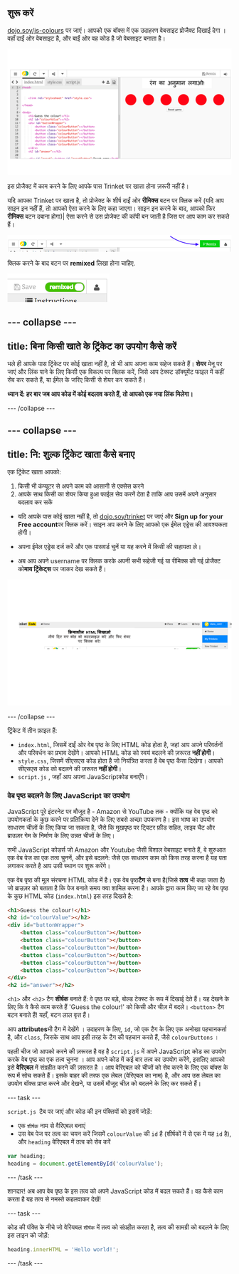 ## शुरू करें

[dojo.soy/js-colours](http://dojo.soy/js-colours) पर जाएं। आपको एक बॉक्स में एक उदाहरण वेबसाइट प्रोजैक्ट दिखाई देगा । वहाँ दाईं ओर वेबसाइट है, और बाईं ओर वह कोड है जो वेबसाइट बनाता है।

![कोड और कोड के आउटपुट को साथ-साथ दिखाते हुए ट्रिंकेट](images/tktStart.png)

इस प्रोजैक्ट में काम करने के लिए आपके पास Trinket पर खाता होना ज़रूरी नहीं है।

यदि आपका Trinket पर खाता है, तो प्रोजेक्ट के शीर्ष दाईं ओर **रीमिक्स** बटन पर क्लिक करें (यदि आप साइन इन नहीं हैं, तो आपको ऐसा करने के लिए कहा जाएगा। साइन इन करने के बाद, आपको फिर **रीमिक्स** बटन दबाना होगा)| ऐसा करने से उस प्रोजेक्ट की कॉपी बन जाती है जिस पर आप काम कर सकते हैं।

![रीमिक्स बटन](images/tktRemixButtonArrow.png)

क्लिक करने के बाद बटन पर **remixed** लिखा होना चाहिए.

![बटन में अब "remixed" लिखा आएगा](images/tktRemixedSmall.png)

--- collapse ---
---
title: बिना किसी खाते के ट्रिंकेट का उपयोग कैसे करें
---

भले ही आपके पास ट्रिंकेट पर कोई खाता नहीं है, तो भी आप अपना काम सहेज सकते हैं। **शेयर** मेनू पर जाएं और लिंक पाने के लिए किसी एक विकल्प पर क्लिक करें, जिसे आप टेक्स्ट डॉक्यूमेंट फाइल में कहीं सेव कर सकते हैं, या ईमेल के जरिए किसी से शेयर कर सकते हैं।

**ध्यान दें: हर बार जब आप कोड में कोई बदलाव करते हैं, तो आपको एक नया लिंक मिलेगा।**

--- /collapse ---

--- collapse ---
---
title: नि: शुल्क ट्रिंकेट खाता कैसे बनाए
---

एक ट्रिंकेट खाता आपको:
1. किसी भी कंप्यूटर से अपने काम को आसानी से एक्सेस करने
1. आपके साथ किसी का शेयर किया हुआ फाईल सेव करनें देता है ताकि आप उसमें अपने अनुसार बदलाव कर सकें

+ यदि आपके पास कोई खाता नहीं है, तो [dojo.soy/trinket](http://dojo.soy/trinket) पर जाएं और **Sign up for your Free account**पर क्लिक करें। साइन अप करने के लिए आपको एक ईमेल एड्रेस की आवश्यकता होगी।

+ अपना ईमेल एड्रेस दर्ज करें और एक पासवर्ड चुनें या यह करने में किसी की सहायता ले।

+ अब आप अपने username पर क्लिक करके अपनी सभी सहेजी गई या रीमिक्स की गई प्रोजैक्ट को**माय ट्रिंकेट्स** पर जाकर देख सकते हैं।

!["माय ट्रिंकेट" मेन्यू आइटम](images/MyTrinketsMenuWide.png)

--- /collapse ---

ट्रिंकेट में तीन फ़ाइल हैं:
 - `index.html`, जिसमें दाईं ओर वेब पृष्ठ के लिए HTML कोड होता है, जहां आप अपने परिवर्तनों और परिवर्धन का प्रभाव देखेंगे। आपको HTML कोड को स्वयं बदलने की ज़रूरत **नहीं होगी**।
 - `style.css`, जिसमें सीएसएस कोड होता है जो नियंत्रित करता है वेब पृष्ठ कैसा दिखेगा। आपको सीएसएस कोड को बदलने की ज़रूरत **नहीं होगी**।
 - `script.js` , जहाँ आप अपना JavaScriptकोड बनाएँगे।

### वेब पृष्ठ बदलने के लिए JavaScript का उपयोग

JavaScript पूरे इंटरनेट पर मौजूद है - Amazon से YouTube तक - क्योंकि यह वेब पृष्ठ को उपयोगकर्ता के कुछ करने पर प्रतिक्रिया देने के लिए सबसे अच्छा उपकरण है। इस भाषा का उपयोग साधारण चीज़ों के लिए किया जा सकता है, जैसे कि मुखपृष्ठ पर ट्विटर फ़ीड सहित, लाइव चैट और ब्राउज़र गेम के निर्माण के लिए उन्नत चीजों के लिए।

सभी JavaScript कोडर्स जो Amazon और Youtube जैसी विशाल वेबसाइट बनाते हैं, वे शुरुआत एक वेब पेज का एक तत्व चुननें, और इसे बदलने: जैसे एक साधारण काम को किस तरह करना है यह पता लगाकर करते है आप उसी स्थान पर शुरू करेंगे।

एक वेब पृष्ठ की मूल संरचना HTML कोड में है। एक वेब पृष्ठ**टैग** से बना है(जिसे **तत्व** भी कहा जाता है) जो ब्राउज़र को बताता है कि पेज बनाते समय क्या शामिल करना है। आपके द्वारा काम किए जा रहे वेब पृष्ठ के कुछ HTML कोड (`index.html`) इस तरह दिखते है:

```HTML
<h1>Guess the colour!</h1>
<h2 id="colourValue"></h2>
<div id="buttonWrapper">
    <button class="colourButton"></button>
    <button class="colourButton"></button>    
    <button class="colourButton"></button>    
    <button class="colourButton"></button>    
    <button class="colourButton"></button>    
    <button class="colourButton"></button>    
</div>
<h2 id="answer"></h2>
```

`<h1>` और `<h2>` टैग **शीर्षक** बनाते हैं: वे पृष्ठ पर बड़े, बोल्ड टेक्स्ट के रूप में दिखाई देते हैं। यह देखने के लिए कि वे कैसे काम करते हैं 'Guess the colour!' को किसी और चीज़ में बदले। `<button>` टैग बटन बनाते हैं! यहाँ, बटन लाल वृत्त हैं।

आप **attributes**भी टैग में देखेंगे । उदाहरण के लिए, `id`, जो एक टैग के लिए एक अनोखा पहचानकर्ता है, और `class`, जिसके साथ आप इसी तरह के टैग की पहचान करते हैं, जैसे `colourButtons` ।

पहली चीज जो आपको करने की ज़रूरत है वह है `script.js` में अपने JavaScript कोड का उपयोग करके वेब पृष्ठ का एक तत्व चुनना । आप अपने कोड में कई बार तत्व का उपयोग करेंगे, इसलिए आपको इसे **वेरिएबल** में संग्रहीत करने की ज़रूरत है । आप वेरिएबल को चीजों को सेव करने के लिए एक बॉक्स के रूप में सोच सकते हैं। इसके बाहर की तरफ एक लेबल (वेरिएबल का नाम) है, और आप उस लेबल का उपयोग बॉक्स प्राप्त करने और देखने, या उसमें मौजूद चीज़ को बदलने के लिए कर सकते हैं।

--- task ---

`script.js `टैब पर जाएं और कोड की इन पंक्तियों को इसमें जोड़ें:
 - एक `शीर्षक` नाम से वैरिएबल बनाएं
 - उस वेब पेज पर तत्व का चयन करें जिसमें `colourValue` की `id` है (शीर्षकों में से एक में यह `id` है), और `heading` वेरिएबल में तत्व को सेव करें

```JavaScript
var heading;
heading = document.getElementById('colourValue');
```
--- /task ---

शानदार! अब आप वेब पृष्ठ के इस तत्व को अपने JavaScript कोड में बदल सकते हैं। वह कैसे काम करता है यह तत्व से नमस्ते कहलवाकर देखें!

--- task ---

कोड की पंक्ति के नीचे जो वेरियबल `शीर्षक` में तत्व को संग्रहीत करता है, तत्व की सामग्री को बदलने के लिए इस लाइन को जोड़ें:

```JavaScript
heading.innerHTML = 'Hello world!';
```
--- /task ---
